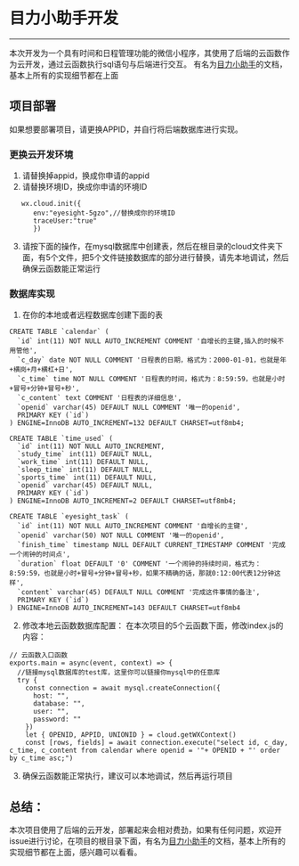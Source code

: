 # 目力小助手开发
---
本次开发为一个具有时间和日程管理功能的微信小程序，其使用了后端的云函数作为云开发，通过云函数执行sql语句与后端进行交互。
有名为[目力小助手](./目力小助手文档.pdf)的文档，基本上所有的实现细节都在上面
## 项目部署

如果想要部署项目，请更换APPID，并自行将后端数据库进行实现。
### 更换云开发环境
1. 请替换掉appid，换成你申请的appid
2. 请替换环境ID，换成你申请的环境ID
```
   wx.cloud.init({
      env:"eyesight-5gzo",//替换成你的环境ID
      traceUser:"true"
      })
```
3. 请按下面的操作，在mysql数据库中创建表，然后在根目录的cloud文件夹下面，有5个文件，把5个文件链接数据库的部分进行替换，请先本地调试，然后确保云函数能正常运行

### 数据库实现
1. 在你的本地或者远程数据库创建下面的表
```
CREATE TABLE `calendar` (
  `id` int(11) NOT NULL AUTO_INCREMENT COMMENT '自增长的主键,插入的时候不用管他',
  `c_day` date NOT NULL COMMENT '日程表的日期，格式为：2000-01-01，也就是年+横岗+月+横杠+日',
  `c_time` time NOT NULL COMMENT '日程表的时间，格式为：8:59:59，也就是小时+冒号+分钟+冒号+秒',
  `c_content` text COMMENT '日程表的详细信息',
  `openid` varchar(45) DEFAULT NULL COMMENT '唯一的openid',
  PRIMARY KEY (`id`)
) ENGINE=InnoDB AUTO_INCREMENT=132 DEFAULT CHARSET=utf8mb4;

CREATE TABLE `time_used` (
  `id` int(11) NOT NULL AUTO_INCREMENT,
  `study_time` int(11) DEFAULT NULL,
  `work_time` int(11) DEFAULT NULL,
  `sleep_time` int(11) DEFAULT NULL,
  `sports_time` int(11) DEFAULT NULL,
  `openid` varchar(45) DEFAULT NULL,
  PRIMARY KEY (`id`)
) ENGINE=InnoDB AUTO_INCREMENT=2 DEFAULT CHARSET=utf8mb4;

CREATE TABLE `eyesight_task` (
  `id` int(11) NOT NULL AUTO_INCREMENT COMMENT '自增长的主键',
  `openid` varchar(50) NOT NULL COMMENT '唯一的openid',
  `finish_time` timestamp NULL DEFAULT CURRENT_TIMESTAMP COMMENT '完成一个闹钟的时间点',
  `duration` float DEFAULT '0' COMMENT '一个闹钟的持续时间，格式为：8:59:59，也就是小时+冒号+分钟+冒号+秒，如果不精确的话，那就0:12:00代表12分钟这样',
  `content` varchar(45) DEFAULT NULL COMMENT '完成这件事情的备注',
  PRIMARY KEY (`id`)
) ENGINE=InnoDB AUTO_INCREMENT=143 DEFAULT CHARSET=utf8mb4
```
2. 修改本地云函数数据库配置：
在本次项目的5个云函数下面，修改index.js的内容：
```
// 云函数入口函数
exports.main = async(event, context) => {
  //链接mysql数据库的test库，这里你可以链接你mysql中的任意库
  try {
    const connection = await mysql.createConnection({
      host: "",
      database: "",
      user: "",
      password: ""
    })
    let { OPENID, APPID, UNIONID } = cloud.getWXContext()
    const [rows, fields] = await connection.execute("select id, c_day, c_time, c_content from calendar where openid = '"+ OPENID + "' order by c_time asc;")
```
3. 确保云函数能正常执行，建议可以本地调试，然后再运行项目

## 总结：
本次项目使用了后端的云开发，部署起来会相对费劲，如果有任何问题，欢迎开issue进行讨论，在项目的根目录下面，有名为[目力小助手](./目力小助手文档.pdf)的文档，基本上所有的实现细节都在上面，感兴趣可以看看。

